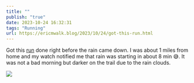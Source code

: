 ```yaml
---
title: ""
publish: "true"
date: 2023-10-24 16:32:31
tags: "Running"
url: https://ericmwalk.blog/2023/10/24/got-this-run.html
---
```


Got this [run](https://strava.com/activities/10096759307) done right before the rain came down. I was about 1 miles from home and my watch notified me that rain was starting in about 8 min 😅. It was not a bad morning but darker on the trail due to the rain clouds.

![](https://ericmwalk.blog/uploads/2023/0ee1da5c-5c45-4460-a437-9e7d2a4877b3.jpg)